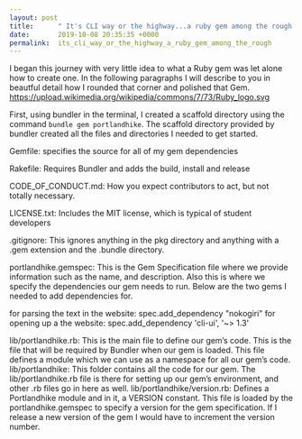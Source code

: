 ```yaml
---
layout: post
title:      " It's CLI way or the highway...a ruby gem among the rough!!!"
date:       2019-10-08 20:35:35 +0000
permalink:  its_cli_way_or_the_highway_a_ruby_gem_among_the_rough
---
```




 I began this journey with very little idea to what a Ruby gem was let alone how to create one.  In the following paragraphs I will describe to you in beautful detail how I rounded that corner and polished that Gem.
 https://upload.wikimedia.org/wikipedia/commons/7/73/Ruby_logo.svg
	
  First, using bundler in the terminal, I created a scaffold directory using the command `bundle gem portlandhike`. The scaffold directory provided by bundler created all the files and directories I needed to get started.
	 
Gemfile: specifies the source for all of my gem dependencies

Rakefile: Requires Bundler and adds the build, install and release

CODE_OF_CONDUCT.md: How you expect contributors to act, but not totally necessary.

LICENSE.txt: Includes the MIT license, which is typical of student developers

.gitignore:  This ignores anything in the pkg directory and anything with a .gem extension and the .bundle directory.

portlandhike.gemspec: This is the Gem Specification file where we provide information such as the name, and description.  Also this is where we specify the dependencies our gem needs to run.  Below are the two gems I needed to add dependencies for.

for parsing the text in the website:  spec.add_dependency "nokogiri"
for opening up a the website: spec.add_dependency 'cli-ui', '~> 1.3'


lib/portlandhike.rb: This is the main file to define our gem’s code. This is the file that will be required by Bundler when our gem is loaded. This file defines a module which we can use as a namespace for all our gem’s code. 
lib/portlandhike: This folder contains all the code for our gem. The lib/portlandhike.rb file is there for setting up our gem’s environment, and other .rb files go in here as well. 
lib/portlandhike/version.rb: Defines a Portlandhike module and in it, a VERSION constant. This file is loaded by the portlandhike.gemspec to specify a version for the gem specification. If I release a new version of the gem I would have to increment the version number.



